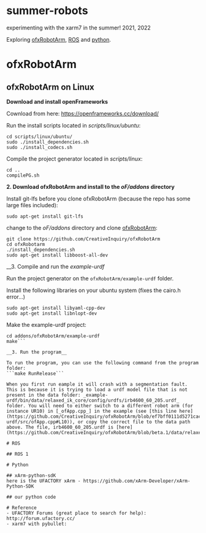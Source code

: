 # summer-robots
experimenting with the xarm7 in the summer! 2021, 2022

Exploring [ofxRobotArm](#ofxrobotarm), [ROS](#ros) and [python](#python).


# ofxRobotArm

## ofxRobotArm on Linux

__Download and install openFrameworks__

Cownload from here: https://openframeworks.cc/download/

Run the install scripts located in _scripts/linux/ubuntu_:

```
cd scripts/linux/ubuntu/
sudo ./install_dependencies.sh
sudo ./install_codecs.sh
```

Compile the project generator located in _scripts/linux_:

```
cd ..
compilePG.sh
```

__2. Download ofxRobotArm and install to the _oF/addons_ directory__

Install git-lfs before you clone ofxRobotArm (because the repo has some large files included):
```
sudo apt-get install git-lfs
```

change to the _oF/addons_ directory and clone [ofxRobotArm](https://github.com/CreativeInquiry/ofxRobotArm):
```
git clone https://github.com/CreativeInquiry/ofxRobotArm
cd ofxRobotarm
./install_dependencies.sh
sudo apt-get install libboost-all-dev
```

__3. Compile and run the _example-urdf_

Run the project generator on the `ofxRobotArm/example-urdf` folder.

Install the following libraries on your ubuntu system (fixes the cairo.h error…)
```
sudo apt-get install libyaml-cpp-dev
sudo apt-get install libnlopt-dev
```

Make the example-urdf project:
```
cd addons/ofxRobotArm/example-urdf
make```

__3. Run the program__

To run the program, you can use the following command from the program folder:
```make RunRelease```

When you first run eample it will crash with a segmentation fault. This is because it is trying to load a urdf model file that is not present in the data folder: _example-urdf/bin/data/relaxed_ik_core/config/urdfs/irb4600_60_205.urdf_ folder. You will need to either switch to a different robot arm (for instance UR10) in [_ofApp.cpp_] in the example (see [this line here](https://github.com/CreativeInquiry/ofxRobotArm/blob/ef7bff0111d5271cac52c5c30a93675a658ed035/example-urdf/src/ofApp.cpp#L10)), or copy the correct file to the data path above. The file, irb4600_60_205.urdf is [here](https://github.com/CreativeInquiry/ofxRobotArm/blob/beta.1/data/relaxed_ik_core/config/urdfs/irb4600_60_205.urdf).

# ROS

## ROS 1

# Python

## xArm-python-sdK
here is the UFACTORY xArm - https://github.com/xArm-Developer/xArm-Python-SDK

## our python code

# Reference
- UFACTORY Forums (great place to search for help): http://forum.ufactory.cc/
- xarm7 with pybullet: 
